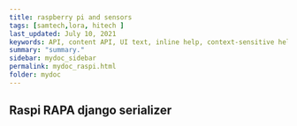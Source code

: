 ```yaml
---
title: raspberry pi and sensors
tags: [samtech,lora, hitech ]
last_updated: July 10, 2021
keywords: API, content API, UI text, inline help, context-sensitive help, popovers, tooltips
summary: "summary."
sidebar: mydoc_sidebar
permalink: mydoc_raspi.html
folder: mydoc
---
```


## Raspi RAPA django serializer